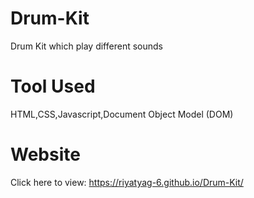 # Drum-Kit
Drum Kit which play different sounds 

# Tool Used
HTML,CSS,Javascript,Document Object Model (DOM)

# Website
Click here to view: https://riyatyag-6.github.io/Drum-Kit/
